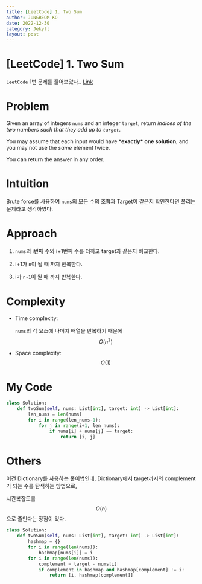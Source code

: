 ```yaml
---
title: [LeetCode] 1. Two Sum
author: JUNGBEOM KO
date: 2022-12-30
category: Jekyll
layout: post
---
```


# [LeetCode] 1. Two Sum

`LeetCode` 1번 문제를 풀어보았다.. [Link](https://leetcode.com/problems/two-sum/)



# Problem

Given an array of integers `nums` and an integer `target`, return *indices of the two numbers such that they add up to `target`*.

You may assume that each input would have ***exactly\* one solution**, and you may not use the *same* element twice.

You can return the answer in any order.



# Intuition

Brute force를 사용하여 `nums`의 모든 수의 조합과 Target이 같은지 확인한다면 풀리는 문제라고 생각하였다.



# Approach
1. `nums`의 i번째 수와 i+1번째 수를 더하고 target과 같은지 비교한다.

1. i+1가 `n`이 될 때 까지 반복한다.

1. i가 `n-1`이 될 때 까지 반복한다. 

   

# Complexity
- Time complexity:

  `nums`의 각 요소에 나머지 배열을 반복하기 때문에 $$O(n^2)$$

- Space complexity:
  $$O(1)$$

  

# My Code

```python
class Solution:
    def twoSum(self, nums: List[int], target: int) -> List[int]:
        len_nums = len(nums)
        for i in range(len_nums-1):
            for j in range(i+1, len_nums):
                if nums[i] + nums[j] == target:
                    return [i, j]
```



# Others

이건 Dictionary를 사용하는 풀이법인데, Dictionary에서 target까지의 complement가 되는 수를 탐색하는 방법으로,

시간복잡도를 $$O(n)$$으로 줄인다는 장점이 있다.

```python
class Solution:
    def twoSum(self, nums: List[int], target: int) -> List[int]:
        hashmap = {}
        for i in range(len(nums)):
            hashmap[nums[i]] = i
        for i in range(len(nums)):
            complement = target - nums[i]
            if complement in hashmap and hashmap[complement] != i:
                return [i, hashmap[complement]] 
```

